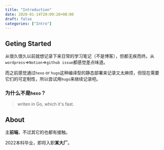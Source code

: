 ```yaml
---
title: "Introduction"
date: 2020-01-14T20:09:20+08:00
draft: false
categories: ["Intro"]
---
```


## Geting Started

从很久很久以前就想记录下来日常的学习笔记（不是博客），但都无疾而终。从`wordpress`=>`Notion`=>`github issue`都感觉差点味道。

而之前感觉通过`hexo` or `hugo`这种编译型的静态部署来记录又太麻烦，但现在需要它们的可定制性，所以尝试用`hugo`来继续记录吧。


### 为什么不是`hexo`？
> writen in Go, which it's fast.


## About

主**前端**，不过其它的也都有接触。

2022本科毕业，即将入职**某大厂**。